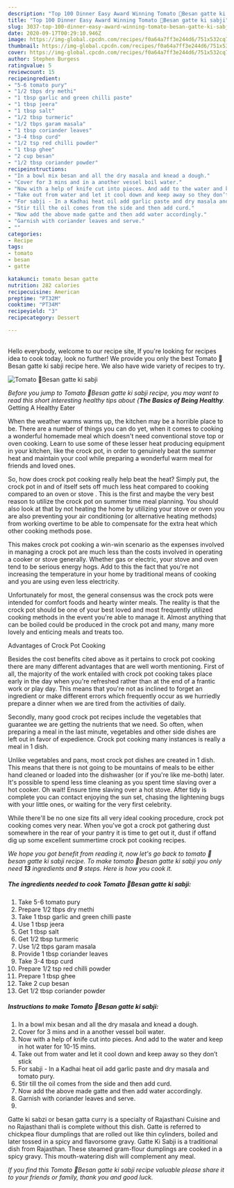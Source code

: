 ```yaml
---
description: "Top 100 Dinner Easy Award Winning Tomato 🍅Besan gatte ki sabji"
title: "Top 100 Dinner Easy Award Winning Tomato 🍅Besan gatte ki sabji"
slug: 3037-top-100-dinner-easy-award-winning-tomato-besan-gatte-ki-sabji
date: 2020-09-17T00:29:10.946Z
image: https://img-global.cpcdn.com/recipes/f0a64a7ff3e244d6/751x532cq70/tomato-🍅besan-gatte-ki-sabji-recipe-main-photo.jpg
thumbnail: https://img-global.cpcdn.com/recipes/f0a64a7ff3e244d6/751x532cq70/tomato-🍅besan-gatte-ki-sabji-recipe-main-photo.jpg
cover: https://img-global.cpcdn.com/recipes/f0a64a7ff3e244d6/751x532cq70/tomato-🍅besan-gatte-ki-sabji-recipe-main-photo.jpg
author: Stephen Burgess
ratingvalue: 5
reviewcount: 15
recipeingredient:
- "5-6 tomato pury"
- "1/2 tbps dry methi"
- "1 tbsp garlic and green chilli paste"
- "1 tbsp jeera"
- "1 tbsp salt"
- "1/2 tbsp turmeric"
- "1/2 tbps garam masala"
- "1 tbsp coriander leaves"
- "3-4 tbsp curd"
- "1/2 tsp red chilli powder"
- "1 tbsp ghee"
- "2 cup besan"
- "1/2 tbsp coriander powder"
recipeinstructions:
- "In a bowl mix besan and all the dry masala and knead a dough."
- "Cover for 3 mins and in a another vessel boil water."
- "Now with a help of knife cut into pieces. And add to the water and keep in hot water for 10-15 mins."
- "Take out from water and let it cool down and keep away so they don’t stick"
- "For sabji - In a Kadhai heat oil add garlic paste and dry masala and tomato pury."
- "Stir till the oil comes from the side and then add curd."
- "Now add the above made gatte and then add water accordingly."
- "Garnish with coriander leaves and serve."
- ""
categories:
- Recipe
tags:
- tomato
- besan
- gatte

katakunci: tomato besan gatte 
nutrition: 282 calories
recipecuisine: American
preptime: "PT32M"
cooktime: "PT34M"
recipeyield: "3"
recipecategory: Dessert

---
```

<br>
Hello everybody, welcome to our recipe site, If you're looking for recipes idea to cook today, look no further! We provide you only the best Tomato 🍅Besan gatte ki sabji recipe here. We also have wide variety of recipes to try.
<br>


![Tomato 🍅Besan gatte ki sabji](https://img-global.cpcdn.com/recipes/f0a64a7ff3e244d6/751x532cq70/tomato-🍅besan-gatte-ki-sabji-recipe-main-photo.jpg)

<i>Before you jump to Tomato 🍅Besan gatte ki sabji recipe, you may want to read this short interesting healthy tips about {<strong>The Basics of Being Healthy</strong>.</i>
Getting A Healthy Eater


When the weather warms warms up, the kitchen may be a horrible place to be. There are a number of things you can do yet, when it comes to cooking a wonderful homemade meal which doesn't need conventional stove top or oven cooking. Learn to use some of these lesser heat producing equipment in your kitchen, like the crock pot, in order to genuinely beat the summer heat and maintain your cool while preparing a wonderful warm meal for friends and loved ones.

So, how does crock pot cooking really help beat the heat? Simply put, the crock pot in and of itself sets off much less heat compared to cooking compared to an oven or stove . This is the first and maybe the very best reason to utilize the crock pot on summer time meal planning. You should also look at that by not heating the home by utilizing your stove or oven you are also preventing your air conditioning (or alternative heating methods) from working overtime to be able to compensate for the extra heat which other cooking methods pose.

This makes crock pot cooking a win-win scenario as the expenses involved in managing a crock pot are much less than the costs involved in operating a cooker or stove generally. Whether gas or electric, your stove and oven tend to be serious energy hogs. Add to this the fact that you're not increasing the temperature in your home by traditional means of cooking and you are using even less electricity.

Unfortunately for most, the general consensus was the crock pots were intended for comfort foods and hearty winter meals.  The reality is that the crock pot should be one of your best loved and most frequently utilized cooking methods in the event you're able to manage it.  Almost anything that can be boiled could be produced in the crock pot and many, many more lovely and enticing meals and treats too.

Advantages of Crock Pot Cooking

Besides the cost benefits cited above as it pertains to crock pot cooking there are many different advantages that are well worth mentioning. First of all, the majority of the work entailed with crock pot cooking takes place early in the day when you're refreshed rather than at the end of a frantic work or play day. This means that you're not as inclined to forget an ingredient or make different errors which frequently occur as we hurriedly prepare a dinner when we are tired from the activities of daily.

Secondly, many good crock pot recipes include the vegetables that guarantee we are getting the nutrients that we need. So often, when preparing a meal in the last minute, vegetables and other side dishes are left out in favor of expedience. Crock pot cooking many instances is really a meal in 1 dish.

 Unlike vegetables and pans, most crock pot dishes are created in 1 dish. This means that there is not going to be mountains of meals to be either hand cleaned or loaded into the dishwasher (or if you're like me-both) later. It's possible to spend less time cleaning as you spent time slaving over a hot cooker. Oh wait! Ensure time slaving over a hot stove. After tidy is complete you can contact enjoying the sun set, chasing the lightening bugs with your little ones, or waiting for the very first celebrity.

While there'll be no one size fits all very ideal cooking procedure, crock pot cooking comes very near. When you've got a crock pot gathering dust somewhere in the rear of your pantry it is time to get out it, dust if offand dig up some excellent summertime crock pot cooking recipes.


<i>We hope you got benefit from reading it, now let's go back to tomato 🍅besan gatte ki sabji recipe. To make tomato 🍅besan gatte ki sabji you only need <strong>13</strong> ingredients and <strong>9</strong> steps. Here is how you cook it.
</i>

##### The ingredients needed to cook Tomato 🍅Besan gatte ki sabji:

1. Take 5-6 tomato pury
1. Prepare 1/2 tbps dry methi
1. Take 1 tbsp garlic and green chilli paste
1. Use 1 tbsp jeera
1. Get 1 tbsp salt
1. Get 1/2 tbsp turmeric
1. Use 1/2 tbps garam masala
1. Provide 1 tbsp coriander leaves
1. Take 3-4 tbsp curd
1. Prepare 1/2 tsp red chilli powder
1. Prepare 1 tbsp ghee
1. Take 2 cup besan
1. Get 1/2 tbsp coriander powder


##### Instructions to make Tomato 🍅Besan gatte ki sabji:

1. In a bowl mix besan and all the dry masala and knead a dough.
1. Cover for 3 mins and in a another vessel boil water.
1. Now with a help of knife cut into pieces. And add to the water and keep in hot water for 10-15 mins.
1. Take out from water and let it cool down and keep away so they don’t stick
1. For sabji - In a Kadhai heat oil add garlic paste and dry masala and tomato pury.
1. Stir till the oil comes from the side and then add curd.
1. Now add the above made gatte and then add water accordingly.
1. Garnish with coriander leaves and serve.
1. 


Gatte ki sabzi or besan gatta curry is a specialty of Rajasthani Cuisine and no Rajasthani thali is complete without this dish. Gatte is referred to chickpea flour dumplings that are rolled out like thin cylinders, boiled and later tossed in a spicy and flavorsome gravy. Gatte Ki Sabji is a traditional dish from Rajasthan. These steamed gram-flour dumplings are cooked in a spicy gravy. This mouth-watering dish will complement any meal. 

<i>If you find this Tomato 🍅Besan gatte ki sabji recipe valuable please share it to your friends or family, thank you and good luck.</i>
